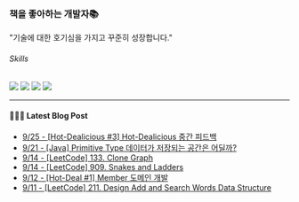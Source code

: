 
### 책을 좋아하는 개발자📚
"기술에 대한 호기심을 가지고 꾸준히 성장합니다."

###### Skills
<img src="https://img.shields.io/badge/java-c74634?style=flat-square&logo=oracle&logoColor=white"> <img src="https://img.shields.io/badge/spring-6DB33F?style=flat-square&logo=spring&logoColor=white"> <img src="https://img.shields.io/badge/mysql-4479A1?style=flat-square&logo=mysql&logoColor=white"> <img src="https://img.shields.io/badge/redis-DC382D?style=flat-square&logo=redis&logoColor=white">

------
#### 💁🏻‍♂️ Latest Blog Post

 - [9/25 - [Hot-Dealicious #3] Hot-Dealicious 중간 피드백](https://syeon2.github.io/project/hd-websocket3.html)
 - [9/21 - [Java] Primitive Type 데이터가 저장되는 공간은 어딜까?](https://syeon2.github.io/devlog/primitive-type-storage.html)
 - [9/14 - [LeetCode] 133. Clone Graph](https://syeon2.github.io/devlog/leetcode-clone-graph.html)
 - [9/14 - [LeetCode] 909. Snakes and Ladders](https://syeon2.github.io/devlog/leetcode-snakes-and-ladders.html)
 - [9/12 - [Hot-Deal #1] Member 도메인 개발](https://syeon2.github.io/project/hot-deal-member.html)
 - [9/11 - [LeetCode] 211. Design Add and Search Words Data Structure](https://syeon2.github.io/devlog/leetcode-design-add-and-search-words-data-structure.html)
